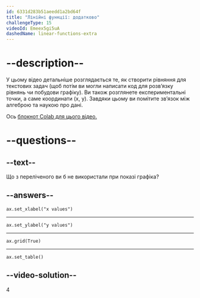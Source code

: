 ```yaml
---
id: 6331d283b51aeedd1a2bd64f
title: "Лінійні функції: додатково"
challengeType: 15
videoId: Emeex5gi5uA
dashedName: linear-functions-extra
---
```


# --description--

У цьому відео детальніше розглядається те, як створити рівняння для текстових задач (щоб потім ви могли написати код для розв’язку рівнянь чи побудови графіку). Ви також розглянете експериментальні точки, а саме координати (x, y). Завдяки цьому ви помітите зв’язок між алгеброю та наукою про дані.

Ось <a href="https://colab.research.google.com/drive/1OzC7gqCNWNzwv50ziNeG2IJhbXm88-XK?usp=sharing" target="_blank" rel="noopener noreferrer nofollow">блокнот Colab для цього відео.</a>

# --questions--

## --text--

Що з переліченого ви б не використали при показі графіка?

## --answers--

`ax.set_xlabel("x values")`

---

`ax.set_ylabel("y values")`

---

`ax.grid(True)`

---

`ax.set_table()`

## --video-solution--

4
